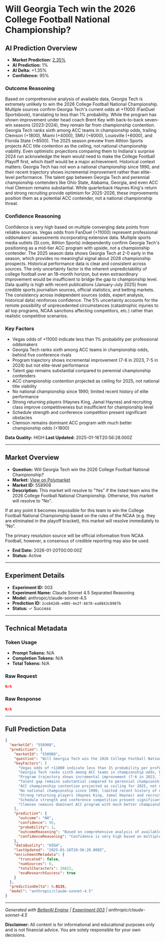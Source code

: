 # Will Georgia Tech win the 2026 College Football National Championship?

## AI Prediction Overview

- **Market Prediction:** [2.35%](https://polymarket.com/event/college-football-champion-2026-684/will-georgia-tech-win-the-2026-college-football-national-championship)
- **AI Prediction:** 1%
- **AI Delta:** +1.35%
- **Confidence:** 95%

### Outcome Reasoning
Based on comprehensive analysis of available data, Georgia Tech is extremely unlikely to win the 2026 College Football National Championship. Multiple sources confirm Georgia Tech's current odds at +11000 (FanDuel Sportsbook), translating to less than 1% probability. While the program has shown improvement under head coach Brent Key with back-to-back seven-win seasons (2023-2024), they remain far from championship contention. Georgia Tech ranks sixth among ACC teams in championship odds, trailing Clemson (+1800), Miami (+4000), SMU (+6000), Louisville (+6000), and Florida State (+8500). The 2025 season preview from Athlon Sports projects ACC title contention as the ceiling, not national championship viability. Even optimistic projections comparing them to Indiana's surprise 2024 run acknowledge the team would need to make the College Football Playoff first, which itself would be a major achievement. Historical context matters: Georgia Tech has not won a national championship since 1990, and their recent trajectory shows incremental improvement rather than elite-level performance. The talent gap between Georgia Tech and perennial championship contenders like Ohio State, Alabama, Georgia, and even ACC rival Clemson remains substantial. While quarterback Haynes King's return and strong recruiting provide optimism for 2025-2026, these improvements position them as a potential ACC contender, not a national championship threat.

### Confidence Reasoning
Confidence is very high based on multiple converging data points from reliable sources. Vegas odds from FanDuel (+11000) represent professional oddsmakers' assessments incorporating extensive data. Multiple sports media outlets (SI.com, Athlon Sports) independently confirm Georgia Tech's positioning as a mid-tier ACC program with upside, not a championship contender. The 2025 season data shows Georgia Tech at 2-0 early in the season, which provides no meaningful signal about 2026 championship prospects. Historical performance data is clear and consistent across sources. The only uncertainty factor is the inherent unpredictability of college football over an 18-month horizon, but even extraordinary improvement would be insufficient to bridge the gap to championship level. Data quality is high with recent publications (January-July 2025) from credible sports journalism sources, official statistics, and betting markets. The consistency across independent sources (odds, expert analysis, historical data) reinforces confidence. The 5% uncertainty accounts for the remote possibility of unprecedented circumstances (catastrophic injuries to all top programs, NCAA sanctions affecting competitors, etc.) rather than realistic competitive scenarios.

### Key Factors
- Vegas odds of +11000 indicate less than 1% probability per professional oddsmakers
- Georgia Tech ranks sixth among ACC teams in championship odds, behind five conference rivals
- Program trajectory shows incremental improvement (7-6 in 2023, 7-5 in 2024) but not elite-level performance
- Talent gap remains substantial compared to perennial championship contenders
- ACC championship contention projected as ceiling for 2025, not national title viability
- No national championship since 1990; limited recent history of elite performance
- Strong returning players (Haynes King, Jamal Haynes) and recruiting class improve competitiveness but insufficient for championship level
- Schedule strength and conference competition present significant obstacles
- Clemson remains dominant ACC program with much better championship odds (+1800)

**Data Quality:** HIGH
**Last Updated:** 2025-01-16T20:56:28.000Z

---

## Market Overview

- **Question:** Will Georgia Tech win the 2026 College Football National Championship?
- **Market:** [View on Polymarket](https://polymarket.com/event/college-football-champion-2026-684/will-georgia-tech-win-the-2026-college-football-national-championship)
- **Market ID:** 558908
- **Description:** This market will resolve to "Yes" if the listed team wins the 2026 College Football National Championship. Otherwise, this market will resolve to "No".

If at any point it becomes impossible for this team to win the College Football National Championship based on the rules of the NCAA (e.g. they are eliminated in the playoff bracket), this market will resolve immediately to “No”.

The primary resolution source will be official information from NCAA Football, however, a consensus of credible reporting may also be used.
- **End Date:** 2026-01-20T00:00:00Z
- **Status:** Active

---

## Experiment Details

- **Experiment ID:** 003
- **Experiment Name:** Claude Sonnet 4.5 Separated Reasoning
- **Model:** anthropic/claude-sonnet-4.5
- **Prediction ID:** `2ce842d6-e005-4e2f-b678-ea8843c8987b`
- **Status:** ✓ Success


---

## Technical Metadata

### Token Usage
- **Prompt Tokens:** N/A
- **Completion Tokens:** N/A
- **Total Tokens:** N/A

### Raw Request
```json
N/A
```

### Raw Response
```json
N/A
```

---

## Full Prediction Data

```json
{
  "marketId": "558908",
  "prediction": {
    "marketId": "558908",
    "question": "Will Georgia Tech win the 2026 College Football National Championship?",
    "keyFactors": [
      "Vegas odds of +11000 indicate less than 1% probability per professional oddsmakers",
      "Georgia Tech ranks sixth among ACC teams in championship odds, behind five conference rivals",
      "Program trajectory shows incremental improvement (7-6 in 2023, 7-5 in 2024) but not elite-level performance",
      "Talent gap remains substantial compared to perennial championship contenders",
      "ACC championship contention projected as ceiling for 2025, not national title viability",
      "No national championship since 1990; limited recent history of elite performance",
      "Strong returning players (Haynes King, Jamal Haynes) and recruiting class improve competitiveness but insufficient for championship level",
      "Schedule strength and conference competition present significant obstacles",
      "Clemson remains dominant ACC program with much better championship odds (+1800)"
    ],
    "prediction": {
      "outcome": "NO",
      "confidence": 95,
      "probability": 1,
      "outcomeReasoning": "Based on comprehensive analysis of available data, Georgia Tech is extremely unlikely to win the 2026 College Football National Championship. Multiple sources confirm Georgia Tech's current odds at +11000 (FanDuel Sportsbook), translating to less than 1% probability. While the program has shown improvement under head coach Brent Key with back-to-back seven-win seasons (2023-2024), they remain far from championship contention. Georgia Tech ranks sixth among ACC teams in championship odds, trailing Clemson (+1800), Miami (+4000), SMU (+6000), Louisville (+6000), and Florida State (+8500). The 2025 season preview from Athlon Sports projects ACC title contention as the ceiling, not national championship viability. Even optimistic projections comparing them to Indiana's surprise 2024 run acknowledge the team would need to make the College Football Playoff first, which itself would be a major achievement. Historical context matters: Georgia Tech has not won a national championship since 1990, and their recent trajectory shows incremental improvement rather than elite-level performance. The talent gap between Georgia Tech and perennial championship contenders like Ohio State, Alabama, Georgia, and even ACC rival Clemson remains substantial. While quarterback Haynes King's return and strong recruiting provide optimism for 2025-2026, these improvements position them as a potential ACC contender, not a national championship threat.",
      "confidenceReasoning": "Confidence is very high based on multiple converging data points from reliable sources. Vegas odds from FanDuel (+11000) represent professional oddsmakers' assessments incorporating extensive data. Multiple sports media outlets (SI.com, Athlon Sports) independently confirm Georgia Tech's positioning as a mid-tier ACC program with upside, not a championship contender. The 2025 season data shows Georgia Tech at 2-0 early in the season, which provides no meaningful signal about 2026 championship prospects. Historical performance data is clear and consistent across sources. The only uncertainty factor is the inherent unpredictability of college football over an 18-month horizon, but even extraordinary improvement would be insufficient to bridge the gap to championship level. Data quality is high with recent publications (January-July 2025) from credible sports journalism sources, official statistics, and betting markets. The consistency across independent sources (odds, expert analysis, historical data) reinforces confidence. The 5% uncertainty accounts for the remote possibility of unprecedented circumstances (catastrophic injuries to all top programs, NCAA sanctions affecting competitors, etc.) rather than realistic competitive scenarios."
    },
    "dataQuality": "HIGH",
    "lastUpdated": "2025-01-16T20:56:28.000Z",
    "enrichmentMetadata": {
      "truncated": false,
      "numSources": 6,
      "totalCharacters": 26822,
      "exaResearchSuccess": true
    }
  },
  "predictionDelta": 0.0135,
  "model": "anthropic/claude-sonnet-4.5"
}
```

---

*Generated with [BetterAI Engine](https://github.com/better-labs/betteraiengine) | [Experiment 003](https://github.com/better-labs/prediction-history/tree/main/exp003) | anthropic/claude-sonnet-4.5*

**Disclaimer:** All content is for informational and educational purposes only and is not financial advice. You are solely responsible for your own decisions.
